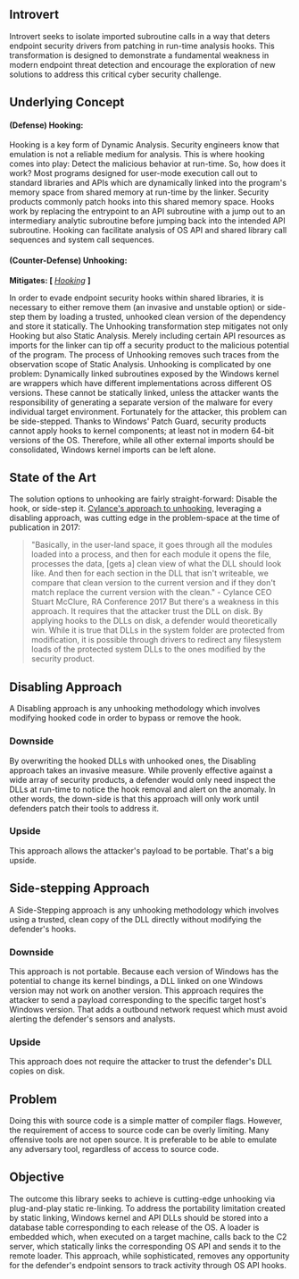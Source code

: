 ## Introvert

Introvert seeks to isolate imported subroutine calls in a way that deters endpoint security drivers from patching in run-time analysis hooks. This transformation is designed to demonstrate a fundamental weakness in modern endpoint threat detection and encourage the exploration of new solutions to address this critical cyber security challenge.

## Underlying Concept


#### **(Defense) Hooking:**

Hooking is a key form of Dynamic Analysis. Security engineers know that emulation is not a reliable medium for analysis. This is where hooking comes into play: Detect the malicious behavior at run-time. So, how does it work? Most programs designed for user-mode execution call out to standard libraries and APIs which are dynamically linked into the program's memory space from shared memory at run-time by the linker. Security products commonly patch hooks into this shared memory space. Hooks work by replacing the entrypoint to an API subroutine with a jump out to an intermediary analytic subroutine before jumping back into the intended API subroutine. Hooking can facilitate analysis of OS API and shared library call sequences and system call sequences.

#### **(Counter-Defense) Unhooking:** 
**Mitigates: \[** [_Hooking_](https://github.com/jt0dd/phantom-v/blob/main/README.md#defense-hooking) **\]**

In order to evade endpoint security hooks within shared libraries, it is necessary to either remove them (an invasive and unstable option) or side-step them by loading a trusted, unhooked clean version of the dependency and store it statically. The Unhooking transformation step mitigates not only Hooking but also Static Analysis. Merely including certain API resources as imports for the linker can tip off a security product to the malicious potential of the program. The process of Unhooking removes such traces from the observation scope of Static Analysis. Unhooking is complicated by one problem: Dynamically linked subroutines exposed by the Windows kernel are wrappers which have different implementations across different OS versions. These cannot be statically linked, unless the attacker wants the responsibility of generating a separate version of the malware for every individual target environment. Fortunately for the attacker, this problem can be side-stepped. Thanks to Windows' Patch Guard, security products cannot apply hooks to kernel components; at least not in modern 64-bit versions of the OS. Therefore, while all other external imports should be consolidated, Windows kernel imports can be left alone.

## State of the Art

The solution options to unhooking are fairly straight-forward: Disable the hook, or side-step it. [Cylance's approach to unhooking](https://blogs.blackberry.com/en/2017/02/universal-unhooking-blinding-security-software), leveraging a disabling approach, was cutting edge in the problem-space at the time of publication in 2017:

> "Basically, in the user-land space, it goes through all the modules loaded into a process, and then for each module it opens the file, processes the data, [gets a] clean view of what the DLL should look like. And then for each section in the DLL that isn't writeable, we compare that clean version to the current version and if they don't match replace the current version with the clean." - Cylance CEO  Stuart McClure, RA Conference 2017
But there's a weakness in this approach. It requires that the attacker trust the DLL on disk. By applying hooks to the DLLs on disk, a defender would theoretically win. While it is true that DLLs in the system folder are protected from modification, it is possible through drivers to redirect any filesystem loads of the protected system DLLs to the ones modified by the security product.

## Disabling Approach

A Disabling approach is any unhooking methodology which involves modifying hooked code in order to bypass or remove the hook.

### Downside

By overwriting the hooked DLLs with unhooked ones, the Disabling approach takes an invasive measure. While provenly effective against a wide array of security products, a defender would only need inspect the DLLs at run-time to notice the hook removal and alert on the anomaly. In other words, the down-side is that this approach will only work until defenders patch their tools to address it.

### Upside

This approach allows the attacker's payload to be portable. That's a big upside.

## Side-stepping Approach

A Side-Stepping approach is any unhooking methodology which involves using a trusted, clean copy of the DLL directly without modifying the defender's hooks.

### Downside

This approach is not portable. Because each version of Windows has the potential to change its kernel bindings, a DLL linked on one Windows version may not work on another version. This approach requires the attacker to send a payload corresponding to the specific target host's Windows version. That adds a outbound network request which must avoid alerting the defender's sensors and analysts.

### Upside

This approach does not require the attacker to trust the defender's DLL copies on disk.


## Problem

Doing this with source code is a simple matter of compiler flags. However, the requirement of access to source code can be overly limiting. Many offensive tools are not open source. It is preferable to be able to emulate any adversary tool, regardless of access to source code.

## Objective

The outcome this library seeks to achieve is cutting-edge unhooking via plug-and-play static re-linking. To address the portability limitation created by static linking, Windows kernel and API DLLs should be stored into a database table corresponding to each release of the OS. A loader is embedded which, when executed on a target machine, calls back to the C2 server, which statically links the corresponding OS API and sends it to the remote loader. This approach, while sophisticated, removes any opportunity for the defender's endpoint sensors to track activity through OS API hooks.
